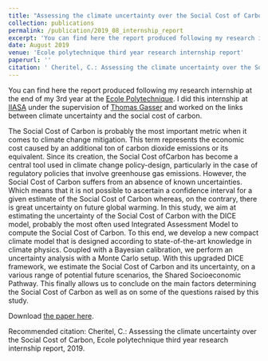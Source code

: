 ```yaml
---
title: "Assessing the climate uncertainty over the Social Cost of Carbon"
collection: publications
permalink: /publication/2019_08_internship_report
excerpt: 'You can find here the report produced following my research internship at the end of my 3rd year at the Ecole Polytechnique. I did this internship at IIASA under the supervision of Thomas Gasser and worked on the links between climate uncertainty and the social cost of carbon.'
date: August 2019
venue: 'Ecole polytechnique third year research internship report'
paperurl: ''
citation: ' Cheritel, C.: Assessing the climate uncertainty over the Social Cost of Carbon, Ecole polytechnique third year research internship report, 2019.'
---
```


[comment]: <> (Vous pouvez trouver ci-joint le rapport produit à la suite de mon stage de recherche à la fin de la 3e année de mon cursus de l'Ecole polytechnique. J'ai effectué ce stage au IIASA sous la supervision de Thomas Gasser et j'ai travaillé sur les liens existant entre incertitude climat et coût social du carbone.)

You can find here the report produced following my research internship at the end of my 3rd year at the [Ecole Polytechnique](https://www.polytechnique.edu/). I did this internship at [IIASA](https://iiasa.ac.at/) under the supervision of [Thomas Gasser](https://scholar.google.fr/citations?user=fjpNQPgAAAAJ&hl) and worked on the links between climate uncertainty and the social cost of carbon.

The Social Cost of Carbon is probably the most important metric when it comes to climate change mitigation. This term represents the economic cost caused by an additional ton of carbon dioxide emissions or its equivalent. Since its creation, the Social Cost ofCarbon has become a central tool used in climate change policy-design, particularly in the case of regulatory policies that involve greenhouse gas emissions. However, the Social Cost of Carbon suffers from an absence of known uncertainties. Which means that it is not possible to ascertain a confidence interval for a given estimate of the Social Cost of Carbon whereas, on the contrary, there is great uncertainty on future global warming. In this study, we aim at estimating the uncertainty of the Social Cost of Carbon with the DICE model, probably the most often used Integrated Assessment Model to compute the Social Cost of Carbon. To this end, we develop a new compact climate model that is designed according to state-of-the-art knowledge in climate physics. Coupled with a Bayesian calibration, we perform an uncertainty analysis with a Monte Carlo setup. With this upgraded DICE framework, we estimate the Social Cost of Carbon and its uncertainty, on a various range of potential future scenarios, the Shared Socioeconomic Pathway. This
finally allows us to conclude on the main factors determining the Social Cost of Carbon as well as on some of the questions raised by this study.

Download [the paper here](https://comecheritel.github.io/files/Assessing_the_climate_uncertainty_over_the_Social_Cost_of_Carbon.pdf).

Recommended citation: Cheritel, C.: Assessing the climate uncertainty over the Social Cost of Carbon, Ecole polytechnique third year research internship report, 2019.
